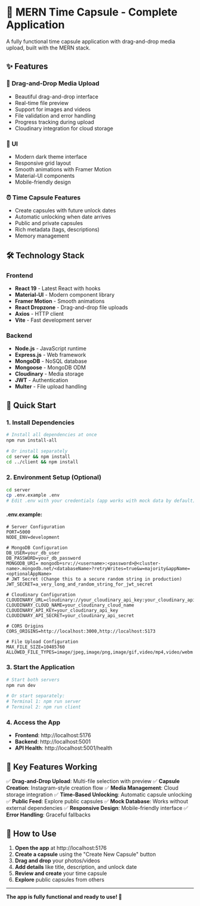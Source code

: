 ﻿# 🎉 MERN Time Capsule - Complete Application

A fully functional time capsule application with drag-and-drop media upload, built with the MERN stack.

## ✨ Features

### 🚀 **Drag-and-Drop Media Upload**
- Beautiful drag-and-drop interface
- Real-time file preview
- Support for images and videos
- File validation and error handling
- Progress tracking during upload
- Cloudinary integration for cloud storage

### 📱 **UI**
- Modern dark theme interface
- Responsive grid layout
- Smooth animations with Framer Motion
- Material-UI components
- Mobile-friendly design

### ⏰ **Time Capsule Features**
- Create capsules with future unlock dates
- Automatic unlocking when date arrives
- Public and private capsules
- Rich metadata (tags, descriptions)
- Memory management

## 🛠️ Technology Stack

### Frontend
- **React 19** - Latest React with hooks
- **Material-UI** - Modern component library
- **Framer Motion** - Smooth animations
- **React Dropzone** - Drag-and-drop file uploads
- **Axios** - HTTP client
- **Vite** - Fast development server

### Backend
- **Node.js** - JavaScript runtime
- **Express.js** - Web framework
- **MongoDB** - NoSQL database
- **Mongoose** - MongoDB ODM
- **Cloudinary** - Media storage
- **JWT** - Authentication
- **Multer** - File upload handling

## 🚀 Quick Start

### 1. Install Dependencies
```bash
# Install all dependencies at once
npm run install-all

# Or install separately
cd server && npm install
cd ../client && npm install
```

### 2. Environment Setup (Optional)
```bash
cd server
cp .env.example .env
# Edit .env with your credentials (app works with mock data by default)
```
#### .env.example:

```
# Server Configuration
PORT=5000
NODE_ENV=development

# MongoDB Configuration
DB_USER=your_db_user
DB_PASSWORD=your_db_password
MONGODB_URI= mongodb+srv://<username>:<password>@<cluster-name>.mongodb.net/<databaseName>?retryWrites=true&w=majority&appName=<optionalAppName>
# JWT Secret (Change this to a secure random string in production)
JWT_SECRET=a_very_long_and_random_string_for_jwt_secret

# Cloudinary Configuration
CLOUDINARY_URL=cloudinary://your_cloudinary_api_key:your_cloudinary_api_secret@your_cloudinary_cloud_name
CLOUDINARY_CLOUD_NAME=your_cloudinary_cloud_name
CLOUDINARY_API_KEY=your_cloudinary_api_key
CLOUDINARY_API_SECRET=your_cloudinary_api_secret

# CORS Origins
CORS_ORIGINS=http://localhost:3000,http://localhost:5173

# File Upload Configuration
MAX_FILE_SIZE=10485760
ALLOWED_FILE_TYPES=image/jpeg,image/png,image/gif,video/mp4,video/webm 
```

### 3. Start the Application
```bash
# Start both servers
npm run dev

# Or start separately:
# Terminal 1: npm run server
# Terminal 2: npm run client
```

### 4. Access the App
- **Frontend**: http://localhost:5176
- **Backend**: http://localhost:5001
- **API Health**: http://localhost:5001/health

## 🎯 Key Features Working

✅ **Drag-and-Drop Upload**: Multi-file selection with preview
✅ **Capsule Creation**: Instagram-style creation flow
✅ **Media Management**: Cloud storage integration
✅ **Time-Based Unlocking**: Automatic capsule unlocking
✅ **Public Feed**: Explore public capsules
✅ **Mock Database**: Works without external dependencies
✅ **Responsive Design**: Mobile-friendly interface
✅ **Error Handling**: Graceful fallbacks

## 📱 How to Use

1. **Open the app** at http://localhost:5176
2. **Create a capsule** using the "Create New Capsule" button
3. **Drag and drop** your photos/videos
4. **Add details** like title, description, and unlock date
5. **Review and create** your time capsule
6. **Explore** public capsules from others

---

**The app is fully functional and ready to use! 🎉**
